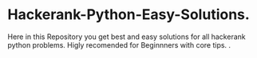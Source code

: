 # Hackerank-Python-Easy-Solutions.
Here in this Repository you get best and easy solutions for all hackerank python problems.
Higly recomended for Beginnners with core tips.
.
